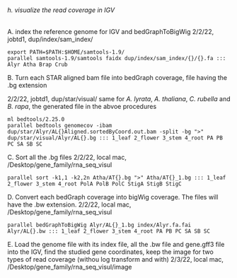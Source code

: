 ###### h. visualize the read coverage in IGV

A. index the reference genome for IGV and bedGraphToBigWig
2/2/22, jobtd1, dup/index/sam_index/

```
export PATH=$PATH:$HOME/samtools-1.9/
parallel samtools-1.9/samtools faidx dup/index/sam_index/{}/{}.fa ::: Alyr Atha Brap Crub
```

B. Turn each STAR aligned bam file into bedGraph coverage, file having the .bg extension

2/2/22, jobtd1, dup/star/visual/ 
same for *A. lyrata*, *A. thaliana*, *C. rubella* and *B. rapa*, the generated file in the abvoe procedures

```
ml bedtools/2.25.0 
parallel bedtools genomecov -ibam dup/star/Alyr/AL{}Aligned.sortedByCoord.out.bam -split -bg ">" dup/star/visual/Alyr/AL{}.bg ::: 1_leaf 2_flower 3_stem 4_root PA PB PC SA SB SC
```
C. Sort all the .bg files
2/2/22, local mac, /Desktop/gene_family/rna_seq_visul

```
parallel sort -k1,1 -k2,2n Atha/AT{}.bg ">" Atha/AT{}_1.bg ::: 1_leaf 2_flower 3_stem 4_root PolA PolB PolC StigA StigB StigC
```
D. Convert each bedGraph coverage into bigWig coverage. The files will have the .bw extension.
2/2/22, local mac, /Desktop/gene_family/rna_seq_visul

```
parallel bedGraphToBigWig Alyr/AL{}_1.bg index/Alyr.fa.fai Alyr/AL{}.bw ::: 1_leaf 2_flower 3_stem 4_root PA PB PC SA SB SC
```
E. Load the genome file with its index file, all the .bw file and gene.gff3 file into the IGV, find the studied gene coordinates, keep the image for two types of read coverage (withou log transform and with)
2/3/22, local mac, /Desktop/gene_family/rna_seq_visul/image
